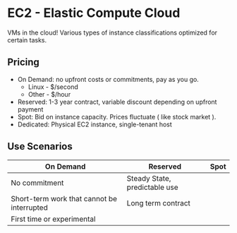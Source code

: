 # EC2 - Elastic Compute Cloud #

VMs in the cloud! Various types of instance classifications optimized for certain
tasks.

## Pricing ##

* On Demand: no upfront costs or commitments, pay as you go.
    * Linux - $/second
    * Other - $/hour
* Reserved: 1-3 year contract, variable discount depending on upfront payment
* Spot: Bid on instance capacity. Prices fluctuate ( like stock market ).
* Dedicated: Physical EC2 instance, single-tenant host

## Use Scenarios ##

| On Demand |Reserved|Spot|
|-----------|--------|----|
|No commitment|Steady State, predictable use|
|Short-term work that cannot be interrupted|Long term contract|
|First time or experimental|

